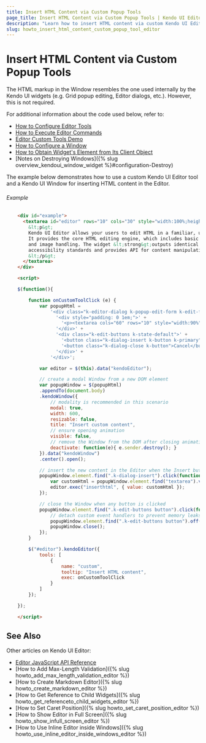 ```yaml
---
title: Insert HTML Content via Custom Popup Tools
page_title: Insert HTML Content via Custom Popup Tools | Kendo UI Editor
description: "Learn how to insert HTML content via custom Kendo UI Editor tools."
slug: howto_insert_html_content_custom_popup_tool_editor
---
```


# Insert HTML Content via Custom Popup Tools

The HTML markup in the Window resembles the one used internally by the Kendo UI widgets (e.g. Grid popup editing, Editor dialogs, etc.). However, this is not required.

For additional information about the code used below, refer to:

* [How to Configure Editor Tools](/api/javascript/ui/editor#configuration-tools)
* [How to Execute Editor Commands](/api/javascript/ui/editor#methods-exec)
* [Editor Custom Tools Demo](http://demos.telerik.com/kendo-ui/editor/custom-tools)
* [How to Configure a Window](/api/javascript/ui/window)
* [How to Obtain Widget's Element from Its Client Object](/framework/widgets/wrapper-element)
* [Notes on Destroying Windows]({% slug overview_kendoui_window_widget %}#configuration-Destroy)

The example below demonstrates how to use a custom Kendo UI Editor tool and a Kendo UI Window for inserting HTML content in the Editor.

###### Example

```html
    <div id="example">
      <textarea id="editor" rows="10" cols="30" style="width:100%;height:400px">
        &lt;p&gt;
        Kendo UI Editor allows your users to edit HTML in a familiar, user-friendly way.&lt;br /&gt;
        It provides the core HTML editing engine, which includes basic text formatting, hyperlinks, lists,
        and image handling. The widget &lt;strong&gt;outputs identical HTML&lt;/strong&gt; across all major browsers, follows
        accessibility standards and provides API for content manipulation.
        &lt;/p&gt;
      </textarea>
    </div>

    <script>

    $(function(){

        function onCustomToolClick (e) {
            var popupHtml =
                '<div class="k-editor-dialog k-popup-edit-form k-edit-form-container" style="width:auto;">' +
                  '<div style="padding: 0 1em;">' +
                    '<p><textarea cols="60" rows="10" style="width:90%"></textarea></p>' +
                  '</div>' +
                  '<div class="k-edit-buttons k-state-default">' +
                    '<button class="k-dialog-insert k-button k-primary">Insert</button>' +
                    '<button class="k-dialog-close k-button">Cancel</button>' +
                  '</div>' +
                '</div>';

            var editor = $(this).data("kendoEditor");

            // create a modal Window from a new DOM element
            var popupWindow = $(popupHtml)
            .appendTo(document.body)
            .kendoWindow({
                // modality is recommended in this scenario
                modal: true,
                width: 600,
                resizable: false,
                title: "Insert custom content",
                // ensure opening animation
                visible: false,
                // remove the Window from the DOM after closing animation is finished
                deactivate: function(e){ e.sender.destroy(); }
            }).data("kendoWindow")
            .center().open();

            // insert the new content in the Editor when the Insert button is clicked
            popupWindow.element.find(".k-dialog-insert").click(function(){
                var customHtml = popupWindow.element.find("textarea").val();
                editor.exec("inserthtml", { value: customHtml });
            });

            // close the Window when any button is clicked
            popupWindow.element.find(".k-edit-buttons button").click(function(){
                // detach custom event handlers to prevent memory leaks
                popupWindow.element.find(".k-edit-buttons button").off();
                popupWindow.close();
            });
        }

        $("#editor").kendoEditor({
            tools: [
                {
                    name: "custom",
                    tooltip: "Insert HTML content",
                    exec: onCustomToolClick
                }
            ]
        });

    });

    </script>
```

## See Also

Other articles on Kendo UI Editor:

* [Editor JavaScript API Reference](/api/javascript/ui/editor)
* [How to Add Max-Length Validation]({% slug howto_add_max_length_validation_editor %})
* [How to Create Markdown Editor]({% slug howto_create_markdown_editor %})
* [How to Get Reference to Child Widgets]({% slug howto_get_referenceto_child_widgets_editor %})
* [How to Set Caret Position]({% slug howto_set_caret_position_editor %})
* [How to Show Editor in Full Screen]({% slug howto_show_infull_screen_editor %})
* [How to Use Inline Editor inside Windows]({% slug howto_use_inline_editor_inside_windows_editor %})
